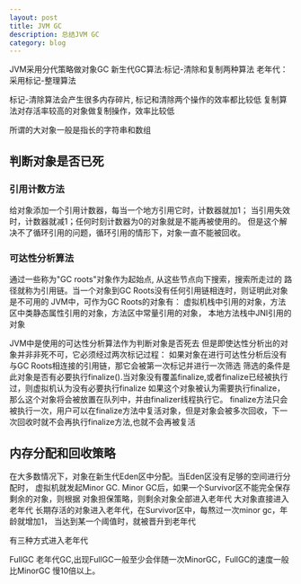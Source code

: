 ```yaml
---
layout: post
title: JVM GC
description: 总结JVM GC
category: blog
---
```


JVM采用分代策略做对象GC
新生代GC算法:标记-清除和复制两种算法
老年代：采用标记-整理算法

标记-清除算法会产生很多内存碎片, 标记和清除两个操作的效率都比较低
复制算法对存活率较高的对象做复制操作，效率比较低

所谓的大对象一般是指长的字符串和数组

## 判断对象是否已死

### 引用计数方法

给对象添加一个引用计数器，每当一个地方引用它时，计数器就加1；
当引用失效时，计数器就减1；任何时刻计数器为0的对象就是不能再被使用的。
但是这个解决不了循环引用的问题，循环引用的情形下，对象一直不能被回收。

### 可达性分析算法

通过一些称为"GC roots"对象作为起始点, 从这些节点向下搜索，搜索所走过的
路径就称为引用链。当一个对象到GC Roots没有任何引用链相连时，则证明此对象是不可用的
JVM中，可作为GC Roots的对象有：
虚拟机栈中引用的对象，方法区中类静态属性引用的对象，方法区中常量引用的对象，
本地方法栈中JNI引用的对象

JVM中是使用的可达性分析算法作为判断对象是否死去
但是即使达性分析出的对象并非非死不可，它必须经过两次标记过程：
如果对象在进行可达性分析后没有与GC Roots相连接的引用链，那它会被第一次标记并进行一次筛选
筛选的条件是此对象是否有必要执行finalize().当对象没有覆盖finalize,或者finalize已经被执行过，则虚拟机认为没有必要执行finalize
如果这个对象被认为需要执行finalize，那么这个对象将会被放置在队列中，并由finalizer线程执行它。
finalize方法只会被执行一次，用户可以在finalize方法中复活对象，但是对象会被多次回收，下一次回收时就不会再执行finalize方法,也就不会再被复活

## 内存分配和回收策略

在大多数情况下，对象在新生代Eden区中分配。当Eden区没有足够的空间进行分配时，
虚拟机就发起Minor GC. Minor GC后，如果一个Survivor区不能完全保存剩余的对象，则根据
对象担保策略，则剩余对象全部进入老年代
大对象直接进入老年代
长期存活的对象进入老年代，在Survivor区中，每熬过一次minor gc，年龄就增加1，
当达到某一个阈值时，就被晋升到老年代

有三种方式进入老年代

FullGC 老年代GC,出现FullGC一般至少会伴随一次MinorGC，FullGC的速度一般比MinorGC
慢10倍以上。


